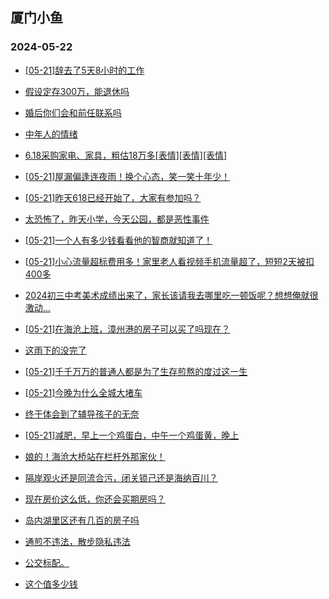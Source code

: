 ## 厦门小鱼 
### 2024-05-22

+ [[05-21]辞去了5天8小时的工作](http://bbs.xmfish.com/read-htm-tid-18193498.html)

+ [假设定存300万，能退休吗](http://bbs.xmfish.com/read-htm-tid-18193425.html)

+ [婚后你们会和前任联系吗](http://bbs.xmfish.com/read-htm-tid-18193504.html)

+ [中年人的情绪](http://bbs.xmfish.com/read-htm-tid-18193464.html)

+ [6.18采购家电、家具，粗估18万多[表情][表情][表情]](http://bbs.xmfish.com/read-htm-tid-18193519.html)

+ [[05-21]屋漏偏逢连夜雨！换个心态，笑一笑十年少！](http://bbs.xmfish.com/read-htm-tid-18193682.html)

+ [[05-21]昨天618已经开始了，大家有参加吗？](http://bbs.xmfish.com/read-htm-tid-18193462.html)

+ [太恐怖了，昨天小学，今天公园，都是恶性事件](http://bbs.xmfish.com/read-htm-tid-18193745.html)

+ [[05-21]一个人有多少钱看看他的智商就知道了！](http://bbs.xmfish.com/read-htm-tid-18193578.html)

+ [[05-21]小心流量超标费用多！家里老人看视频手机流量超了，短短2天被扣400多](http://bbs.xmfish.com/read-htm-tid-18193544.html)

+ [2024初三中考美术成绩出来了，家长该请我去哪里吃一顿饭呢？想想俺就很激动…](http://bbs.xmfish.com/read-htm-tid-18193539.html)

+ [[05-21]在海沧上班，漳州港的房子可以买了吗现在？](http://bbs.xmfish.com/read-htm-tid-18193739.html)

+ [这雨下的没完了](http://bbs.xmfish.com/read-htm-tid-18193604.html)

+ [[05-21]千千万万的普通人都是为了生存煎熬的度过这一生](http://bbs.xmfish.com/read-htm-tid-18193672.html)

+ [[05-21]今晚为什么全城大堵车](http://bbs.xmfish.com/read-htm-tid-18193823.html)

+ [终于体会到了辅导孩子的无奈](http://bbs.xmfish.com/read-htm-tid-18193787.html)

+ [[05-21]减肥，早上一个鸡蛋白，中午一个鸡蛋黄，晚上](http://bbs.xmfish.com/read-htm-tid-18193702.html)

+ [娘的！海沧大桥站在栏杆外那家伙！](http://bbs.xmfish.com/read-htm-tid-18193908.html)

+ [隔岸观火还是同流合污，闭关锁己还是海纳百川？](http://bbs.xmfish.com/read-htm-tid-18193690.html)

+ [现在房价这么低，你还会买期房吗？](http://bbs.xmfish.com/read-htm-tid-18193800.html)

+ [岛内湖里区还有几百的房子吗](http://bbs.xmfish.com/read-htm-tid-18193793.html)

+ [通煎不违法，散步隐私违法](http://bbs.xmfish.com/read-htm-tid-18193841.html)

+ [公交标配。](http://bbs.xmfish.com/read-htm-tid-18193817.html)

+ [这个值多少钱](http://bbs.xmfish.com/read-htm-tid-18193847.html)

